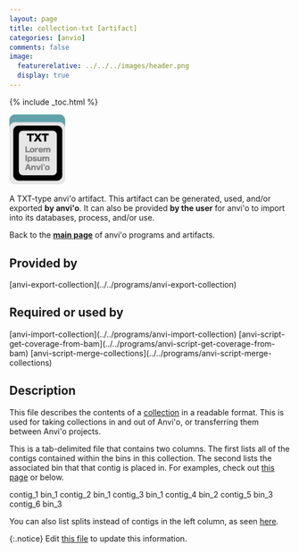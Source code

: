 ```yaml
---
layout: page
title: collection-txt [artifact]
categories: [anvio]
comments: false
image:
  featurerelative: ../../../images/header.png
  display: true
---
```



{% include _toc.html %}


<img src="../../images/icons/TXT.png" alt="TXT" style="width:100px; border:none" />

A TXT-type anvi'o artifact. This artifact can be generated, used, and/or exported **by anvi'o**. It can also be provided **by the user** for anvi'o to import into its databases, process, and/or use.

Back to the **[main page](../../)** of anvi'o programs and artifacts.

## Provided by


<p style="text-align: left" markdown="1"><span class="artifact-p">[anvi-export-collection](../../programs/anvi-export-collection)</span></p>


## Required or used by


<p style="text-align: left" markdown="1"><span class="artifact-r">[anvi-import-collection](../../programs/anvi-import-collection)</span> <span class="artifact-r">[anvi-script-get-coverage-from-bam](../../programs/anvi-script-get-coverage-from-bam)</span> <span class="artifact-r">[anvi-script-merge-collections](../../programs/anvi-script-merge-collections)</span></p>


## Description

This file describes the contents of a <span class="artifact-n">[collection](/software/anvio/help/artifacts/collection)</span> in a readable format. This is used for taking collections in and out of Anvi'o, or transferring them between Anvi'o projects. 

This is a tab-delimited file that contains two columns. The first lists all of the contigs contained within the bins in this collection. The second lists the associated bin that that contig is placed in. For examples, check out [this page](https://github.com/merenlab/anvio/blob/master/anvio/tests/sandbox/example_files_for_external_binning_results/external_binning_of_contigs.txt) or below.

<div class="codeblock" markdown="1">
contig_1    bin_1
contig_2    bin_1
contig_3    bin_1
contig_4    bin_2
contig_5    bin_3
contig_6    bin_3
</div>

You can also list splits instead of contigs in the left column, as seen [here](https://github.com/merenlab/anvio/blob/master/anvio/tests/sandbox/example_files_for_external_binning_results/external_binning_of_splits.txt).


{:.notice}
Edit [this file](https://github.com/merenlab/anvio/tree/master/anvio/docs/artifacts/collection-txt.md) to update this information.

